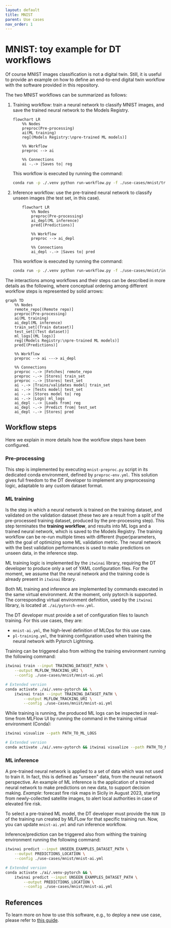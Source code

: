 ```yaml
---
layout: default
title: MNIST
parent: Use cases
nav_order: 1
---
```


# MNIST: toy example for DT workflows

Of course MNIST images classification is not a digital twin. Still, it is useful to
provide an example on how to define an end-to-end digital twin workflow with the
software provided in this repository.

The two MNIST workflows can be summarized as follows:

1. Training workflow: train a neural network to classify MNIST images, and save the trained
neural network to the Models Registry.

    ```mermaid
    flowchart LR
        %% Nodes
        preproc(Pre-processing)
        ai(ML training)
        reg[(Models Registry:\npre-trained ML models)]

        %% Workflow
        preproc --> ai

        %% Connections
        ai -.-> |Saves to| reg
    ```

    This workflow is executed by running the command:

    ```bash
    conda run -p ./.venv python run-workflow.py -f ./use-cases/mnist/training-workflow.yml
    ```

1. Inference workflow: use the pre-trained neural network to classify unseen images (the test set, in this case).

    ```mermaid
        flowchart LR
            %% Nodes
            preproc(Pre-processing)
            ai_depl(ML inference)
            pred[(Predictions)]

            %% Workflow
            preproc --> ai_depl 

            %% Connections
            ai_depl -.-> |Saves to| pred
    ```

    This workflow is executed by running the command:

    ```bash
    conda run -p ./.venv python run-workflow.py -f ./use-cases/mnist/inference-workflow.yml
    ```

The interactions among workflows and their steps can be described in more details as the following, where conceptual ordering
among different workflow steps is represented by solid arrows:

```mermaid
graph TD
    %% Nodes
    remote_repo[(Remote repo)]
    preproc(Pre-processing)
    ai(ML training)
    ai_depl(ML inference)
    train_set[(Train dataset)]
    test_set[(Test dataset)]
    ml_logs[(ML logs)]
    reg[(Models Registry:\npre-trained ML models)]
    pred[(Predictions)]

    %% Workflow
    preproc --> ai ---> ai_depl

    %% Connections
    preproc -.-> |Fetches| remote_repo
    preproc -.-> |Stores| train_set
    preproc -.-> |Stores| test_set
    ai -.-> |Trains/validates model| train_set
    ai -.-> |Tests model| test_set
    ai -.-> |Stores model to| reg
    ai -.-> |Logs| ml_logs
    ai_depl -.-> |Loads from| reg
    ai_depl -.-> |Predict from| test_set
    ai_depl -.-> |Stores| pred
```

## Workflow steps

Here we explain in more details how the workflow steps have been configured.

### Pre-processing

This step is implemented by executing `mnist-preproc.py` script in its dedicated conda environment, defined by
`preproc-env.yml`. This solution gives full freedom to the DT developer to implement any preprocessing logic, adaptable
to any custom dataset format.

### ML training

Is the step in which a neural network is trained on the training dataset, and validated on the validation dataset (these
two are a result from a split of the pre-processed training dataset, produced by the pre-processing step).
This step terminates the **training workflow**, and results into ML logs and a trained neural network, which is saved to
the Models Registry. The training workflow can be re-run multiple times with different (hyper)parameters, with the goal
of optimizing some ML validation metric. The neural network with the best validation performances is used to make
predictions on unseen data, in the inference step.

ML training logic is implemented by the `itwinai` library, requiring the DT developer to produce only a set of YAML
configuration files. For the moment, we assume that the neural network and the training code is already present in
`itwinai` library.

Both ML training and inference are implemented by commands executed in the same virtual environment. At the moment,
only pytorch is supported. The corresponding virtual environment definition, used by the `itwinai` library,
is located at `./ai/pytorch-env.yml`.

The DT developer must provide a set of configuration files to launch training. For this use cases, they are:

- `mnist-ai.yml`, the high-level definition of MLOps for this use case.
- `pl-training.yml`, the training configuration used when training the neural network with Pytorch Lightning.

Training can be triggered also from withing the training environment running the following command:

```bash
itwinai train --input TRAINING_DATASET_PATH \
    --output MLFLOW_TRACKING_URI \
    --config ./use-cases/mnist/mnist-ai.yml

# Extended version
conda activate ./ai/.venv-pytorch && \
    itwinai train --input TRAINING_DATASET_PATH \
        --output MLFLOW_TRACKING_URI \
        --config ./use-cases/mnist/mnist-ai.yml
```

While training is running, the produced ML logs can be inspected in real-time from MLFlow UI by running the command in
the training virtual environment (Conda):

```bash
itwinai visualize --path PATH_TO_ML_LOGS

# Extended version
conda activate ./ai/.venv-pytorch && itwinai visualize --path PATH_TO_ML_LOGS
```

### ML inference

A pre-trained neural network is applied to a set of data which was not used to train it. In fact, this is defined as
"unseen" data, from the neural network perspective. An example of ML inference is the application of a trained neural
network to make predictions on new data, to support decision making. *Example*: forecast fire risk maps in Sicily in
August 2023, starting from newly-collected satellite images, to alert local authorities in case of elevated fire risk.

To select a pre-trained ML model, the DT developer must provide the `RUN ID` of the training
run created by MLFLow for that specific training run. Now, you can update `mnist-ai.yml` and
run inference workflow.

Inference/prediction can be triggered also from withing the training environment running the following command:

```bash
itwinai predict --input UNSEEN_EXAMPLES_DATASET_PATH \
    --output PREDICTIONS_LOCATION \
    --config ./use-cases/mnist/mnist-ai.yml

# Extended version
conda activate ./ai/.venv-pytorch && \
    itwinai predict --input UNSEEN_EXAMPLES_DATASET_PATH \
        --output PREDICTIONS_LOCATION \
        --config ./use-cases/mnist/mnist-ai.yml
```

## References

To learn more on how to use this software, e.g., to deploy a new use case, please refer to [this guide](https://github.com/interTwin-eu/T6.5-AI-and-ML/wiki/How-to-use-this-software).
